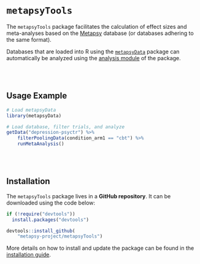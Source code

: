 <h1>
  <code style="background: white;">metapsyTools</code>
</h1>


The `metapsyTools` package facilitates the calculation of effect sizes and meta-analyses based on the [Metapsy](https://www.metapsy.org) database (or databases adhering to the same format).

Databases that are loaded into R using the [`metapsyData`](https://data.metapsy.org) package can automatically be analyzed using the [analysis module](https://tools.metapsy.org/articles/metapsytools#the-analysis-module) of the package. 

<br></br>

## Usage Example

```r
# Load metapsyData
library(metapsyData)

# Load database, filter trials, and analyze
getData("depression-psyctr") %>% 
    filterPoolingData(condition_arm1 == "cbt") %>% 
    runMetaAnalysis()
```

<br></br>

## Installation

The `metapsyTools` package lives in a **GitHub repository**. It can be downloaded using the code below:

```r
if (!require("devtools"))
  install.packages("devtools")

devtools::install_github(
    "metapsy-project/metapsyTools")
```

More details on how to install and update the package can be found in the [installation guide](articles/web/installation.html).

<br></br>

<br></br>

